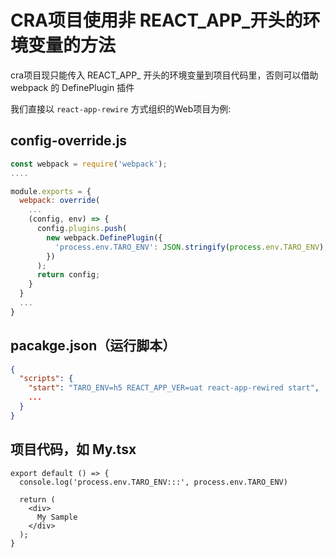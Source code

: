 # CRA项目使用非 REACT_APP_开头的环境变量的方法



cra项目现只能传入 REACT_APP_ 开头的环境变量到项目代码里，否则可以借助 webpack 的 DefinePlugin 插件

我们直接以 `react-app-rewire` 方式组织的Web项目为例:

##  config-override.js 

```js
const webpack = require('webpack');
....

module.exports = {
  webpack: override(
    ...
    (config, env) => {
      config.plugins.push(
        new webpack.DefinePlugin({
          'process.env.TARO_ENV': JSON.stringify(process.env.TARO_ENV),
        })
      );
      return config;
    }
  }
  ...
}
```



## pacakge.json（运行脚本）

```json
{
  "scripts": {
    "start": "TARO_ENV=h5 REACT_APP_VER=uat react-app-rewired start",
    ...
  }
}
```



## 项目代码，如  My.tsx

```tsx
export default () => {
  console.log('process.env.TARO_ENV:::', process.env.TARO_ENV)

  return (
    <div>
      My Sample
    </div>
  );
}
```

